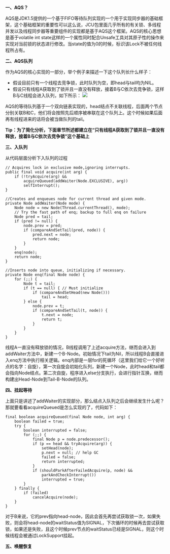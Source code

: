 **一、AQS？**

AQS是JDK1.5提供的一个基于FIFO等待队列实现的一个用于实现同步器的基础框架，这个基础框架的重要性可以这么说，JCU包里面几乎所有的有关锁、多线程并发以及线程同步器等重要组件的实现都是基于AQS这个框架。AQS的核心思想是基于volatile int state这样的一个属性同时配合Unsafe工具对其原子性的操作来实现对当前锁的状态进行修改。当state的值为0的时候，标识该Lock不被任何线程所占有。

**二、AQS队列**

作为AQS的核心实现的一部分，举个例子来描述一下这个队列长什么样子：
* 假设目前只有一个线程去竞争锁，此时队列为空，即head与tail均为NIL。
* 假设只有线程A获取到了锁并且一直没有释放，接着B与C依次去竞争锁，这样B与C线程会进入队列，如下所示：
![](https://github.com/c-agam/notes/blob/master/images/AQS-Queue.png)

AQS的等待队列基于一个双向链表实现的，head结点不关联线程，后面两个节点分别关联B和C，他们将会按照先后顺序被串联在这个队列上。这个时候如果后面再有线程进来的话将会被当做队列的tail。

**Tip：为了简化分析，下面章节所述都建立在“只有线程A获取到了锁并且一直没有释放，接着B与C依次去竞争锁”这个基础上**

**三、入队列**

从代码层面分析下入队列的过程
```
// Acquires lock in exclusive mode,ignoring interrupts.
public final void acquire(int arg) {
    if (!tryAcquire(arg) &&
        acquireQueued(addWaiter(Node.EXCLUSIVE), arg))
        selfInterrupt();
}

//Creates and enqueues node for current thread and given mode.
private Node addWaiter(Node mode) {
    Node node = new Node(Thread.currentThread(), mode);
    // Try the fast path of enq; backup to full enq on failure
    Node pred = tail;
    if (pred != null) {
        node.prev = pred;
        if (compareAndSetTail(pred, node)) {
            pred.next = node;
            return node;
        }
    }
    enq(node);
    return node;
}

//Inserts node into queue, initializing if necessary.
private Node enq(final Node node) {
    for (;;) {
        Node t = tail;
        if (t == null) { // Must initialize
            if (compareAndSetHead(new Node()))
                tail = head;
        } else {
            node.prev = t;
            if (compareAndSetTail(t, node)) {
                t.next = node;
                return t;
            }
        }
    }
}
```
线程A一直没有释放锁的情况，B线程调用了上述acquire方法，继而会进入到addWaiter方法中，新建一个B-Node。初始情况下tail为Nil，所以线程B会直接进入enq方法中执行相关逻辑。enq内部是一层for的死循环（这里我们给它一个好听点的名字：自旋），第一次自旋会初始化队列，新建一个Node，此时head和tail都会指向Node结点。第二次自旋，程序进入else分支执行，会进行指针互换，继而构建出Head-Node到Tail-B-Node的队列。

**四、挂起等待**

上面只是讲述了addWaiter的实现部分，那么结点入队列之后会继续发生什么呢？那就要看看acquireQueued是怎么实现的了，代码如下：
```
final boolean acquireQueued(final Node node, int arg) {
    boolean failed = true;
    try {
        boolean interrupted = false;
        for (;;) {
            final Node p = node.predecessor();
            if (p == head && tryAcquire(arg)) {
                setHead(node);
                p.next = null; // help GC
                failed = false;
                return interrupted;
            }
            if (shouldParkAfterFailedAcquire(p, node) &&
                parkAndCheckInterrupt())
                interrupted = true;
        }
    } finally {
        if (failed)
            cancelAcquire(node);
    }
}
```
对于B来说，它的prev指向head-node，因此会首先再尝试获取锁一次，如果失败，则会将head-node的waitStatus值为SIGNAL，下次循环的时候再去尝试获取锁，如果还是失败，且这个时候prev节点的waitStatus已经是SIGNAL，则这个时候线程会被通过LockSupport挂起。

**五、唤醒恢复**


